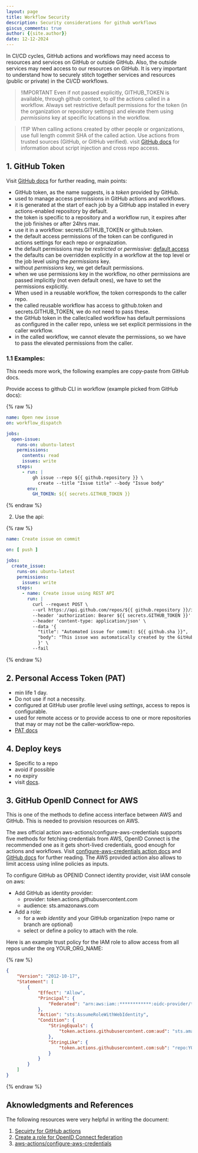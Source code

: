 ```yaml
---
layout: page
title: Workflow Security
description: Security considerations for github workflows
giscus_comments: true
author: {{site.author}}
date: 12-12-2024
---
```


In CI/CD cycles, GitHub actions and workflows may need access to resources and services on GitHub or outside GitHub. Also, 
the outside services may need access to our resources on GitHub. It is very important to understand how to securely stitch 
together services and resources (public or private) in the CI/CD workflows. 

> !IMPORTANT
> Even if not passed explicitly, GITHUB_TOKEN is available, through github context, to *all* the actions called in a workflow. Always set restrictive default permissions for the token (in the organization or repository settings) and elevate them using *permissions* key at specific locations in the workflow.

> !TIP
> When calling actions created by other people or organizations, use full length commit SHA of the called action.
> Use actions from trusted sources (GitHub, or GitHub verified).
> visit [GitHub docs](https://docs.github.com/en/actions/security-for-github-actions/security-guides/security-hardening-for-github-actions) for information about script injection and cross repo access.

## 1. GitHub Token

Visit [GitHub docs](https://docs.github.com/en/actions/security-for-github-actions/security-guides/automatic-token-authentication) 
for further reading, main points:

- GitHub token, as the name suggests, is a *token* provided by GitHub.
-  used to manage access permissions in GitHub actions and workflows.
- it is generated at the start of each job by a GitHub app installed in every actions-enabled repository by default.
- the token is specific to a repository and a workflow run, it expires after the job finishes or after 24hrs max.
- use it in a workflow: secrets.GITHUB_TOKEN or github.token.
- the default access permissions of the token can be configured in actions settings for each repo or orgnaization.
- the default permissions may be *restricted* or *permissive*: [default access](https://docs.github.com/en/actions/security-for-github-actions/security-guides/automatic-token-authentication#permissions-for-the-github_token)
- the defaults can be overridden explicitly in a workflow at the top level or the job level using the *permissions* key.
- without *permissions* key, we get default permissions.
- when we use permissions key in the workflow, no other permissions are passed implicitly (not even default ones), we have to set the permissions explicitly.
- When used in a reusable workflow, the token  corresponds to the caller repo.
- the called reusable workflow has access to github.token and secrets.GITHUB_TOKEN, we do not need to pass these.
- the GitHub token in the caller/called workflow has default permissions as configured in the caller repo, unless we set explicit permissions in the caller workflow.
- in the called workflow, we cannot elevate the permissions, so we have to pass the elevated permissions from the caller.

### 1.1 Examples:

This needs more work, the following examples are copy-paste from GitHub docs.

Provide access to github CLI in workflow (example picked from GitHub docs):

{% raw %} 
```yaml
name: Open new issue
on: workflow_dispatch

jobs:
  open-issue:
    runs-on: ubuntu-latest
    permissions:
      contents: read
      issues: write
    steps:
      - run: |
          gh issue --repo ${{ github.repository }} \
            create --title "Issue title" --body "Issue body"
        env:
          GH_TOKEN: ${{ secrets.GITHUB_TOKEN }}
```
{% endraw %}

2. Use the api:

{% raw %} 
```yaml
name: Create issue on commit

on: [ push ]

jobs:
  create_issue:
    runs-on: ubuntu-latest
    permissions:
      issues: write
    steps:
      - name: Create issue using REST API
        run: |
          curl --request POST \
          --url https://api.github.com/repos/${{ github.repository }}/issues \
          --header 'authorization: Bearer ${{ secrets.GITHUB_TOKEN }}' \
          --header 'content-type: application/json' \
          --data '{
            "title": "Automated issue for commit: ${{ github.sha }}",
            "body": "This issue was automatically created by the GitHub Action workflow **${{ github.workflow }}**. \n\n The commit hash was: _${{ github.sha }}_."
            }' \
          --fail
```
{% endraw %}

## 2. Personal Access Token (PAT)

-  min life 1 day.
- Do not use if not a necessity.
- configured at GitHub user profile level using *settings*,  access to repos is configurable.
- used for remote access or to provide access to one or more repositories that may or may not be the caller-workflow-repo.
- [PAT docs](https://docs.github.com/en/authentication/keeping-your-account-and-data-secure/managing-your-personal-access-tokens)

## 4. Deploy keys

- Specific to a repo
- avoid if possible
- no expiry
- visit [docs](https://docs.github.com/en/enterprise-cloud@latest/authentication/connecting-to-github-with-ssh/managing-deploy-keys#deploy-keys).

## 3. GitHub OpenID Connect for AWS

This is one of the methods to define access interface between AWS and GitHub. This is needed to provision resources on AWS.

The aws official action aws-actions/configure-aws-credentials supports five methods for fetching credentials from AWS, 
OpenID Connect is the recommended one as it gets short-lived credentials, good enough for actions and workflows. Visit [configure-aws-credentials action docs](https://github.com/aws-actions/configure-aws-credentials?tab=readme-ov-file#oidc)
and [GitHub docs](https://docs.github.com/en/actions/security-for-github-actions/security-hardening-your-deployments/configuring-openid-connect-in-amazon-web-services#adding-the-identity-provider-to-aws) for further reading. The AWS provided action also allows to limit access using inline policies as inputs.

To configure GitHub as OPENID Connect identity provider, visit IAM console on aws:

- Add GitHub as identity provider:
  - provider: token.actions.githubusercontent.com
  - audience: sts.amazonaws.com
- Add a role:
  - for a *web identity* and your GitHub organization (repo name or branch are optional)
  - select or define a policy to attach with the role.

Here is an example trust policy for the IAM role to allow access from all repos under the org YOUR_ORG_NAME:

{% raw %} 
```json
{
    "Version": "2012-10-17",
    "Statement": [
        {
            "Effect": "Allow",
            "Principal": {
                "Federated": "arn:aws:iam::************:oidc-provider/token.actions.githubusercontent.com"
            },
            "Action": "sts:AssumeRoleWithWebIdentity",
            "Condition": {
                "StringEquals": {
                    "token.actions.githubusercontent.com:aud": "sts.amazonaws.com"
                },
                "StringLike": {
                    "token.actions.githubusercontent.com:sub": "repo:YOUR_ORG_NAME/*"
                }
            }
        }
    ]
}
```
{% endraw %}


## Aknowledgments and References

The following resources were very helpful in writing the document:

1. [Secuirty for GitHub actions](https://docs.github.com/en/actions/security-for-github-actions)
2. [Create a role for OpenID Connect federation](https://docs.aws.amazon.com/IAM/latest/UserGuide/id_roles_create_for-idp_oidc.html#idp_oidc_Create_GitHub)
3. [aws-actions/configure-aws-credentials](https://github.com/aws-actions/configure-aws-credentials#configure-aws-credentials-for-github-actions)
